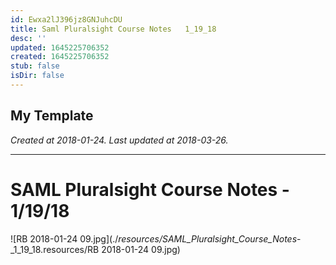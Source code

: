 ```yaml
---
id: Ewxa2lJ396jz8GNJuhcDU
title: Saml Pluralsight Course Notes   1_19_18
desc: ''
updated: 1645225706352
created: 1645225706352
stub: false
isDir: false
---
```

My Template
---

_Created at 2018-01-24._
_Last updated at 2018-03-26._




---

# SAML Pluralsight Course Notes - 1/19/18


![RB 2018-01-24 09.jpg](./_resources/SAML_Pluralsight_Course_Notes_-_1_19_18.resources/RB 2018-01-24 09.jpg)

